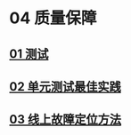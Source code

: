 # 04 质量保障

## [01 测试](/04%20质量保障/01%20测试/)
## [02 单元测试最佳实践](/04%20质量保障/02%20单元测试最佳实践/unittest-01.md)
## [03 线上故障定位方法](/04%20质量保障/03%20线上故障定位方法/线上故障定位方法.md)
